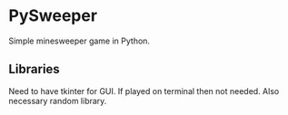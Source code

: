 # PySweeper
Simple minesweeper game in Python.

## Libraries
Need to have tkinter for GUI. If played on terminal then not needed. Also necessary random library. 
